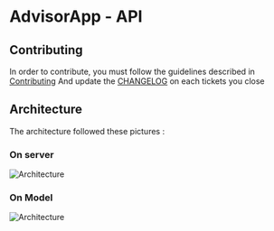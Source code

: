 # AdvisorApp - API

## Contributing

In order to contribute, you must follow the guidelines described in [Contributing](./.github/CONTRIBUTING.md)
And update the [CHANGELOG](./CHANGELOG.md) on each tickets you close

## Architecture

The architecture followed these pictures : 

### On server
![Architecture](http://www.plantuml.com/plantuml/proxy?src=https://raw.githubusercontent.com/AdvisorApp/API/master/Architecture/servers_architecture.md)

### On Model
![Architecture](http://www.plantuml.com/plantuml/proxy?src=https://raw.githubusercontent.com/AdvisorApp/API/master/Architecture/model_architecture.md)
